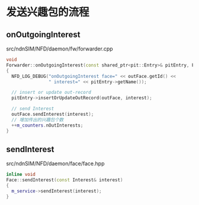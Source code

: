 # 发送兴趣包的流程

## onOutgoingInterest

src/ndnSIM/NFD/daemon/fw/forwarder.cpp

```cpp
void
Forwarder::onOutgoingInterest(const shared_ptr<pit::Entry>& pitEntry, Face& outFace, const Interest& interest)
{
  NFD_LOG_DEBUG("onOutgoingInterest face=" << outFace.getId() <<
                " interest=" << pitEntry->getName());

  // insert or update out-record
  pitEntry->insertOrUpdateOutRecord(outFace, interest);

  // send Interest
  outFace.sendInterest(interest);
  // 增加传出的兴趣包个数
  ++m_counters.nOutInterests;
}
```

## sendInterest

src/ndnSIM/NFD/daemon/face/face.hpp

```cpp
inline void
Face::sendInterest(const Interest& interest)
{
  m_service->sendInterest(interest);
}
```

